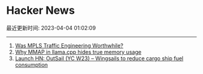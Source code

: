 # Hacker News

最近更新时间: 2023-04-04 01:02:09

--- 
1. [Was MPLS Traffic Engineering Worthwhile?](https://systemsapproach.substack.com/p/was-mpls-traffic-engineering-worthwhile) 
2. [Why MMAP in llama.cpp hides true memory usage](https://twitter.com/jeremyphoward/status/1642726595436883969) 
3. [Launch HN: OutSail (YC W23) – Wingsails to reduce cargo ship fuel consumption](https://news.ycombinator.com/item?id=35426482) 
